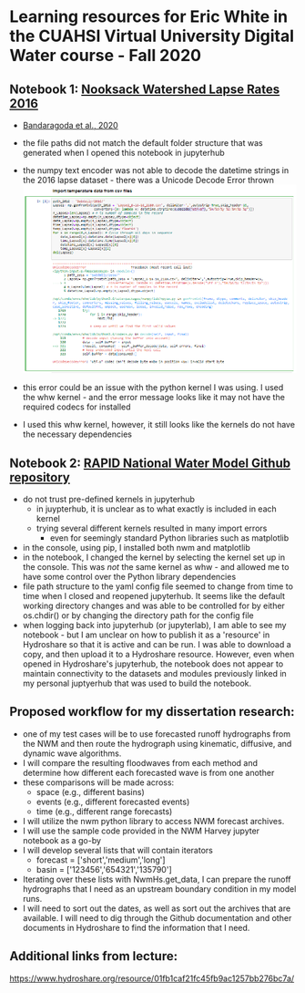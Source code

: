 # Learning resources for Eric White in the CUAHSI Virtual University Digital Water course - Fall 2020
## Notebook 1: [Nooksack Watershed Lapse Rates 2016](https://www.hydroshare.org/resource/222e832d3df24dea9bae9bbeb6f4219d/)
- [Bandaragoda et al., 2020](https://doi.org/10.1016/j.dib.2020.105578)
- the file paths did not match the default folder structure that was generated when I opened this notebook in jupyterhub
- the numpy text encoder was not able to decode the datetime strings in the 2016 lapse dataset - there was a Unicode Decode Error thrown![image](https://github.com/edwhite12/learning-resources/blob/master/Nooksack_error.PNG)
- this error could be an issue with the python kernel I was using. I used the whw kernel - and the error message looks like it may not have the required codecs for installed

- I used this whw kernel, however, it still looks like the kernels do not have the necessary dependencies

 ## Notebook 2: [RAPID National Water Model Github repository](https://github.com/rapid-research/tutorial_rapid-nationalwatermodel)
- do not trust pre-defined kernels in jupyterhub
  - in juypterhub, it is unclear as to what exactly is included in each kernel
  - trying several different kernels resulted in many import errors
    - even for seemingly standard Python libraries such as matplotlib
- in the console, using pip, I installed both nwm and matplotlib
- in the notebook, I changed the kernel by selecting the kernel set up in the console. This was *not* the same kernel as whw - and allowed me to have some control over the Python library dependencies
- file path structure to the yaml config file seemed to change from time to time when I closed and reopened jupyterhub. It seems like the default working directory changes and was able to be controlled for by either os.chdir() or by changing the directory path for the config file
- when logging back into jupyterhub (or jupyterlab), I am able to see my notebook - but I am unclear on how to publish it as a 'resource' in Hydroshare so that it is active and can be run. I was able to download a copy, and then upload it to a Hydroshare resource. However, even when opened in Hydroshare's jupyterhub, the notebook does not appear to maintain connectivity to the datasets and modules previously linked in my personal juptyerhub that was used to build the notebook.


## Proposed workflow for my dissertation research:
- one of my test cases will be to use forecasted runoff hydrographs from the NWM and then route the hydrograph using kinematic, diffusive, and dynamic wave algorithms.
- I will compare the resulting floodwaves from each method and determine how different each forecasted wave is from one another
- these comparisons will be made across:
    - space (e.g., different basins)
    - events (e.g., different forecasted events)
    - time (e.g., different range forecasts)
- I will utilize the nwm python library to access NWM forecast archives.
- I will use the sample code provided in the NWM Harvey jupyter notebook as a go-by
- I will develop several lists that will contain iterators
    - forecast = ['short','medium','long']
    - basin = ['123456','654321','135790']
- Iterating over these lists with NwmHs.get_data, I can prepare the runoff hydrographs that I need as an upstream boundary condition in my model runs.
- I will need to sort out the dates, as well as sort out the archives that are available. I will need to dig through the Github documentation and other documents in Hydroshare to find the information that I need.

## Additional links from lecture:
https://www.hydroshare.org/resource/01fb1caf21fc45fb9ac1257bb276bc7a/
